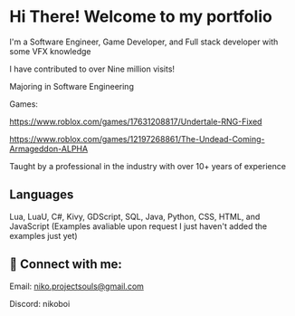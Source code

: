 # Hi There! Welcome to my portfolio

I'm a Software Engineer, Game Developer, and Full stack developer with some VFX knowledge

I have contributed to over Nine million visits!

Majoring in Software Engineering

Games:

https://www.roblox.com/games/17631208817/Undertale-RNG-Fixed

https://www.roblox.com/games/12197268861/The-Undead-Coming-Armageddon-ALPHA

Taught by a professional in the industry with over 10+ years of experience

## Languages
Lua, LuaU, C#, Kivy, GDScript, SQL, Java, Python, CSS, HTML, and JavaScript (Examples avaliable upon request I just haven't added the examples just yet)

## 🤳 Connect with me:

Email: niko.projectsouls@gmail.com

Discord: nikoboi
